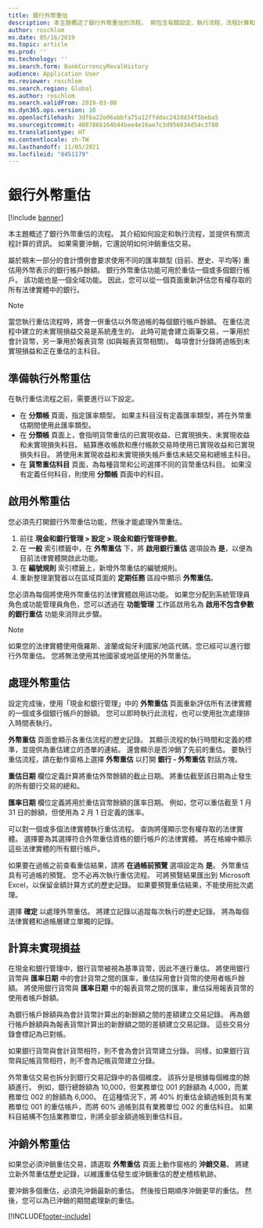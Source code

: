 ```yaml
---
title: 銀行外幣重估
description: 本主題概述了銀行外幣重估的流程。 期包含有關設定、執行流程、流程計算和重估交易沖銷的資訊。
author: roschlom
ms.date: 05/16/2019
ms.topic: article
ms.prod: ''
ms.technology: ''
ms.search.form: BankCurrencyRevalHistory
audience: Application User
ms.reviewer: roschlom
ms.search.region: Global
ms.author: roschlom
ms.search.validFrom: 2019-03-08
ms.dyn365.ops.version: 10
ms.openlocfilehash: 3df6a22e06abbfa75a12ffddac242dd34f5beba5
ms.sourcegitcommit: 408786b164b44bee4e16ae7c3d956034d54c3f80
ms.translationtype: HT
ms.contentlocale: zh-TW
ms.lasthandoff: 11/05/2021
ms.locfileid: "8451179"
---
```

# <a name="bank-foreign-currency-revaluation"></a>銀行外幣重估

[!include [banner](../includes/banner.md)]


本主題概述了銀行外幣重估的流程。 其介紹如何設定和執行流程，並提供有關流程計算的資訊。 如果需要沖銷，它還說明如何沖銷重估交易。

屬於期末一部分的會計慣例會要求使用不同的匯率類型 (目前、歷史、平均等) 重估用外幣表示的銀行帳戶餘額。 銀行外幣重估功能可用於重估一個或多個銀行帳戶。 該功能也是一個全域功能。 因此，您可以從一個頁面重新評估您有權存取的所有法律實體中的銀行。

> [!NOTE]
> 當您執行重估流程時，將會一併重估以外幣過帳的每個銀行帳戶餘額。 在重估流程中建立的未實現損益交易是系統產生的。 此時可能會建立兩筆交易，一筆用於會計貨幣，另一筆用於報表貨幣 (如與報表貨幣相關)。 每項會計分錄將過帳到未實現損益和正在重估的主科目。

## <a name="prepare-to-run-foreign-currency-revaluation"></a>準備執行外幣重估

在執行重估流程之前，需要進行以下設定。

- 在 **分類帳** 頁面，指定匯率類型。 如果主科目沒有定義匯率類型，將在外幣重估期間使用此匯率類型。
- 在 **分類帳** 頁面上，會指明貨幣重估的已實現收益、已實現損失、未實現收益和未實現損失科目。 結算應收帳款和應付帳款交易時使用已實現收益和已實現損失科目。 將使用未實現收益和未實現損失帳戶重估未結交易和總帳主科目。
- 在 **貨幣重估科目** 頁面，為每種貨幣和公司選擇不同的貨幣重估科目。 如果沒有定義任何科目，則使用 **分類帳** 頁面中的科目。

## <a name="enable-foreign-currency-revaluation"></a>啟用外幣重估

您必須先打開銀行外幣重估功能，然後才能處理外幣重估。

1. 前往 **現金和銀行管理 \> 設定 \> 現金和銀行管理參數**。
2. 在 **一般** 索引標籤中，在 **外幣重估** 下，將 **啟用銀行重估** 選項設為 **是**，以便為目前法律實體開啟此功能。 
3. 在 **編號規則** 索引標籤上，新增外幣重估的編號規則。
4. 重新整理瀏覽器以在區域頁面的 **定期任務** 區段中顯示 **外幣重估**。

您必須為每個將使用外幣重估的法律實體啟用該功能。 如果您分配到系統管理員角色或功能管理員角色，您可以透過在 **功能管理** 工作區啟用名為 **啟用不包含參數的銀行重估** 功能來消除此步驟。

> [!NOTE]
> 如果您的法律實體使用俄羅斯、波蘭或匈牙利國家/地區代碼，您已經可以進行銀行外幣重估。 您將無法使用其他國家或地區使用的外幣重估。

## <a name="process-foreign-currency-revaluation"></a>處理外幣重估

設定完成後，使用「現金和銀行管理」中的 **外幣重估** 頁面重新評估所有法律實體的一個或多個銀行帳戶的餘額。 您可以即時執行此流程，也可以使用批次處理排入時間表執行。

**外幣重估** 頁面會顯示各重估流程的歷史記錄。 其顯示流程的執行時間和定義的標準，並提供為重估建立的憑單的連結。 還會顯示是否沖銷了先前的重估。 要執行重估流程，請在動作窗格上選擇 **外幣重估** 以打開 **銀行 - 外幣重估** 對話方塊。

**重估日期** 欄位定義計算將重估外幣餘額的截止日期。 將重估截至該日期為止發生的所有銀行交易的總和。

**匯率日期** 欄位定義將用於重估貨幣餘額的匯率日期。 例如，您可以重估截至 1 月 31 日的餘額，但使用為 2 月 1 日定義的匯率。

可以對一個或多個法律實體執行重估流程。 查詢將僅顯示您有權存取的法律實體。 選擇要為其選擇符合外幣重估資格的銀行帳戶的法律實體。 將在格線中顯示這些法律實體的所有銀行帳戶。

如果要在過帳之前查看重估結果，請將 **在過帳前預覽** 選項設定為 **是**。 外幣重估具有可過帳的預覽。 您不必再次執行重估流程。 可將預覽結果匯出到 Microsoft Excel，以保留金額計算方式的歷史記錄。 如果要預覽重估結果，不能使用批次處理。

選擇 **確定** 以處理外幣重估。 將建立記錄以追蹤每次執行的歷史記錄。 將為每個法律實體和過帳層建立單獨的記錄。

## <a name="calculate-unrealized-gainloss"></a>計算未實現損益

在現金和銀行管理中，銀行貨幣被視為基準貨幣，因此不進行重估。 將使用銀行貨幣與 **匯率日期** 中的會計貨幣之間的匯率，重估採用會計貨幣的使用者帳戶餘額。 將使用銀行貨幣與 **匯率日期** 中的報表貨幣之間的匯率，重估採用報表貨幣的使用者帳戶餘額。

為銀行帳戶餘額與為會計貨幣計算出的新餘額之間的差額建立交易記錄。 再為銀行帳戶餘額與為報表貨幣計算出的新餘額之間的差額建立交易記錄。 這些交易分錄會標記為已對帳。 

如果銀行貨幣與會計貨幣相符，則不會為會計貨幣建立分錄。 同樣，如果銀行貨幣與記帳貨幣相符，則不會為記帳貨幣建立分錄。

外幣重估交易也拆分到銀行交易記錄中的各個維度。 該拆分是根據每個維度的餘額進行。 例如，銀行總餘額為 10,000，但業務單位 001 的餘額為 4,000，而業務單位 002 的餘額為 6,000。 在這種情況下，將 40% 的重估金額過帳到具有業務單位 001 的重估帳戶，而將 60% 過帳到具有業務單位 002 的重估科目。 如果科目結構不包括業務單位，則將全部金額過帳到重估科目。

## <a name="reverse-foreign-currency-revaluation"></a>沖銷外幣重估

如果您必須沖銷重估交易，請選取 **外幣重估** 頁面上動作窗格的 **沖銷交易**。 將建立新外幣重估歷史記錄，以維護重估發生或沖銷重估的歷史稽核軌跡。

要沖銷多個重估，必須先沖銷最新的重估。 然後按日期順序沖銷更早的重估。 然後，您可以為已沖銷的期間處理新的重估。


[!INCLUDE[footer-include](../../includes/footer-banner.md)]
